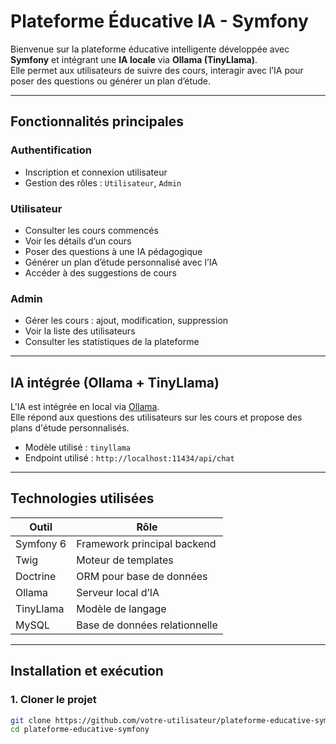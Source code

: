#  Plateforme Éducative IA - Symfony

Bienvenue sur la plateforme éducative intelligente développée avec **Symfony** et intégrant une **IA locale** via **Ollama (TinyLlama)**.  
Elle permet aux utilisateurs de suivre des cours, interagir avec l’IA pour poser des questions ou générer un plan d’étude.

---

##  Fonctionnalités principales

###  Authentification
- Inscription et connexion utilisateur
- Gestion des rôles : `Utilisateur`, `Admin`

###  Utilisateur
- Consulter les cours commencés
- Voir les détails d’un cours
- Poser des questions à une IA pédagogique
- Générer un plan d’étude personnalisé avec l’IA
- Accéder à des suggestions de cours

###  Admin
- Gérer les cours : ajout, modification, suppression
- Voir la liste des utilisateurs
- Consulter les statistiques de la plateforme

---

##  IA intégrée (Ollama + TinyLlama)

L'IA est intégrée en local via [Ollama](https://ollama.com/).  
Elle répond aux questions des utilisateurs sur les cours et propose des plans d'étude personnalisés.

-  Modèle utilisé : `tinyllama`
-  Endpoint utilisé : `http://localhost:11434/api/chat`

---

## Technologies utilisées

| Outil        | Rôle                            |
|--------------|----------------------------------|
| Symfony 6    | Framework principal backend      |
| Twig         | Moteur de templates              |
| Doctrine     | ORM pour base de données         |
| Ollama       | Serveur local d’IA               |
| TinyLlama    | Modèle de langage                |
| MySQL        | Base de données relationnelle   |

---

##  Installation et exécution

### 1. Cloner le projet

```bash
git clone https://github.com/votre-utilisateur/plateforme-educative-symfony.git
cd plateforme-educative-symfony
